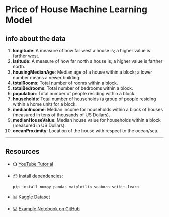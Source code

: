 # Price of House Machine Learning Model

## info about the data

1. **longitude**: A measure of how far west a house is; a higher value is farther west.
2. **latitude**: A measure of how far north a house is; a higher value is farther north.
3. **housingMedianAge**: Median age of a house within a block; a lower number means a newer building.
4. **totalRooms**: Total number of rooms within a block.
5. **totalBedrooms**: Total number of bedrooms within a block.
6. **population**: Total number of people residing within a block.
7. **households**: Total number of households (a group of people residing within a home unit) for a block.
8. **medianIncome**: Median income for households within a block of houses (measured in tens of thousands of US Dollars).
9. **medianHouseValue**: Median house value for households within a block (measured in US Dollars).
10. **oceanProximity**: Location of the house with respect to the ocean/sea.

---

## Resources

* 📺 [YouTube Tutorial](https://www.youtube.com/watch?v=Wqmtf9SA_kk)
* 📦 Install dependencies:

  ```bash
  pip install numpy pandas matplotlib seaborn scikit-learn
  ```
* 📊 [Kaggle Dataset](https://www.kaggle.com/datasets/camnugent/california-housing-prices)
* 💻 [Example Notebook on GitHub](https://github.com/mokabadr-eng/California-Housing-Prices/blob/main/California_Housing_Prices.ipynb)
